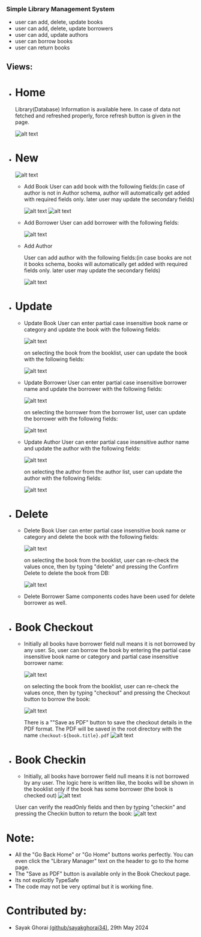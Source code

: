 ### Simple Library Management System
- user can add, delete, update books
- user can add, delete, update borrowers
- user can add, update authors
- user can borrow books
- user can return books


## Views:
- # Home
    Library(Database) Information is available here. In case of data not fetched and refreshed properly, force refresh button is given in the page.

    ![alt text](../DemoPreview/image.png)


- # New

    ![alt text](../DemoPreview/image-1.png)
    
    - Add Book
        User can add book with the following fields:(in case of author is not in Author schema, author will automatically get added with required fields only. later user may update the secondary fields)

        ![alt text](../DemoPreview/image-5.png)
        ![alt text](../DemoPreview/image-6.png)

    - Add Borrower
        User can add borrower with the following fields:

        ![alt text](../DemoPreview/image-7.png)

    - Add Author

        User can add author with the following fields:(in case books are not it books schema, books will automatically get added with required fields only. later user may update the secondary fields)

        ![alt text](../DemoPreview/image-8.png)


- # Update
    - Update Book
        User can enter partial case insensitive book name or category and update the book with the following fields:

        ![alt text](../DemoPreview/image-9.png)

        on selecting the book from the booklist, user can update the book with the following fields:

        ![alt text](../DemoPreview/image-10.png)

    - Update Borrower
        User can enter partial case insensitive borrower name and update the borrower with the following fields:

        ![alt text](../DemoPreview/image-11.png)

        on selecting the borrower from the borrower list, user can update the borrower with the following fields:

        ![alt text](../DemoPreview/image-12.png)

    - Update Author
        User can enter partial case insensitive author name and update the author with the following fields:

        ![alt text](../DemoPreview/image-13.png)

        on selecting the author from the author list, user can update the author with the following fields:

        ![alt text](../DemoPreview/image-14.png)

- # Delete
    - Delete Book
        User can enter partial case insensitive book name or category and delete the book with the following fields:

        ![alt text](../DemoPreview/image-16.png)

        on selecting the book from the booklist, user can re-check the values once, then by typing "delete" and pressing the Confirm Delete to delete the book from DB:

        ![alt text](../DemoPreview/image-15.png)

    - Delete Borrower
        Same components codes have been used for delete borrower as well.

- # Book Checkout
    - Initially all books have borrower field null means it is not borrowed by any user. So, user can borrow the book by entering the partial case insensitive book name or category and partial case insensitive borrower name:

        ![alt text](../DemoPreview/image-17.png)

        on selecting the book from the booklist, user can re-check the values once, then by typing "checkout" and pressing the Checkout button to borrow the book:

        ![alt text](../DemoPreview/image-18.png)

        There is a ""Save as PDF" button to save the checkout details in the PDF format. The PDF will be saved in the root directory with the name `checkout-${book.title}.pdf`
        ![alt text](../DemoPreview/image-19.png)

- # Book Checkin
    - Initially, all books have borrower field null means it is not borrowed by any user. The logic here is written like, the books will be shown in the booklist only if the book has some borrower (the book is checked out)
    ![alt text](../DemoPreview/image-20.png)

    User can verify the readOnly fields and then by typing "checkin" and pressing the Checkin button to return the book:
    ![alt text](../DemoPreview/image-21.png)


# Note:
 - All the "Go Back Home" or "Go Home" buttons works perfectly. You can even click the "Library Manager" text on the header to go to the home page.
 - The "Save as PDF" button is available only in the Book Checkout page.
 - Its not explicitly TypeSafe
 - The code may not be very optimal but it is working fine.


# Contributed by:
 - Sayak Ghorai [(github/sayakghorai34)](https://github.com/sayakghorai34), 29th May 2024 